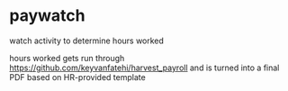 paywatch
========

watch activity to determine hours worked

hours worked gets run through https://github.com/keyvanfatehi/harvest_payroll and is turned into a final PDF based on HR-provided template
